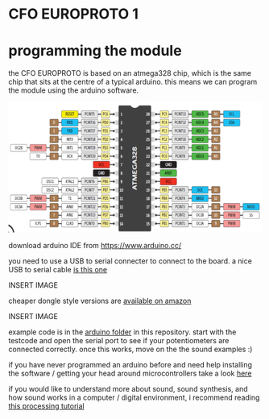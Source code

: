 # CFO EUROPROTO 1
# programming the module
 
the CFO EUROPROTO is based on an atmega328 chip, which is the same chip that sits at the centre of a typical arduino. this means we can program the module using the arduino software.

![](pics/Atmel-MCU-ATmega328-and-the-Arduino-pin-out.png)

download arduino IDE from https://www.arduino.cc/

you need to use a USB to serial connecter to connect to the board. a nice USB to serial cable [is this one](https://eu.mouser.com/ProductDetail/FTDI/TTL-234X-5V?qs=sGAEpiMZZMve4%2FbfQkoj%252BHKRsWEfBN5HUqn9pYz616g%3D)

INSERT IMAGE

cheaper dongle style versions are [available on amazon](https://www.amazon.de/Adapter-FT232RL-Arduino-Christians-Technikshop/dp/B0178HVEH0/ref=pd_sbs_147_3/257-0929842-9837212?_encoding=UTF8&pd_rd_i=B0178HVEH0&pd_rd_r=15a07e5a-6d58-11e9-bd12-7dbd624bdfef&pd_rd_w=kramz&pd_rd_wg=jAAss&pf_rd_p=74d946ea-18de-4443-bed6-d8837f922070&pf_rd_r=FF938E6AVQXE9MZTNBNK&psc=1&refRID=FF938E6AVQXE9MZTNBNK)

INSERT IMAGE

example code is in the [arduino folder](../arduino) in this repository. start with the testcode and open the serial port to see if your potentiometers are connected correctly. once this works, move on the the sound examples :)

if you have never programmed an arduino before and need help installing the software / getting your head around microcontrollers take a look [here](https://www.arduino.cc/en/Guide/HomePage)

if you would like to understand more about sound, sound synthesis, and how sound works in a computer / digital environment, i recommend reading [this processing tutorial](https://processing.org/tutorials/sound/)